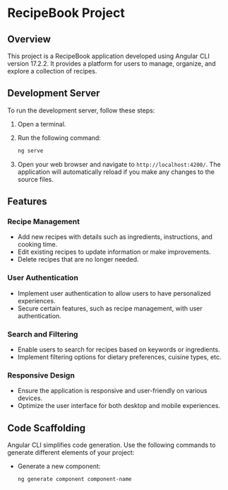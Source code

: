 # RecipeBook Project

## Overview

This project is a RecipeBook application developed using Angular CLI version 17.2.2. It provides a platform for users to manage, organize, and explore a collection of recipes.

## Development Server

To run the development server, follow these steps:

1. Open a terminal.
2. Run the following command:

   ```bash
   ng serve
   ```

3. Open your web browser and navigate to `http://localhost:4200/`. The application will automatically reload if you make any changes to the source files.

## Features

### Recipe Management

- Add new recipes with details such as ingredients, instructions, and cooking time.
- Edit existing recipes to update information or make improvements.
- Delete recipes that are no longer needed.

### User Authentication

- Implement user authentication to allow users to have personalized experiences.
- Secure certain features, such as recipe management, with user authentication.

### Search and Filtering

- Enable users to search for recipes based on keywords or ingredients.
- Implement filtering options for dietary preferences, cuisine types, etc.

### Responsive Design

- Ensure the application is responsive and user-friendly on various devices.
- Optimize the user interface for both desktop and mobile experiences.

## Code Scaffolding

Angular CLI simplifies code generation. Use the following commands to generate different elements of your project:

- Generate a new component:

  ```bash
  ng generate component component-name
  ```
